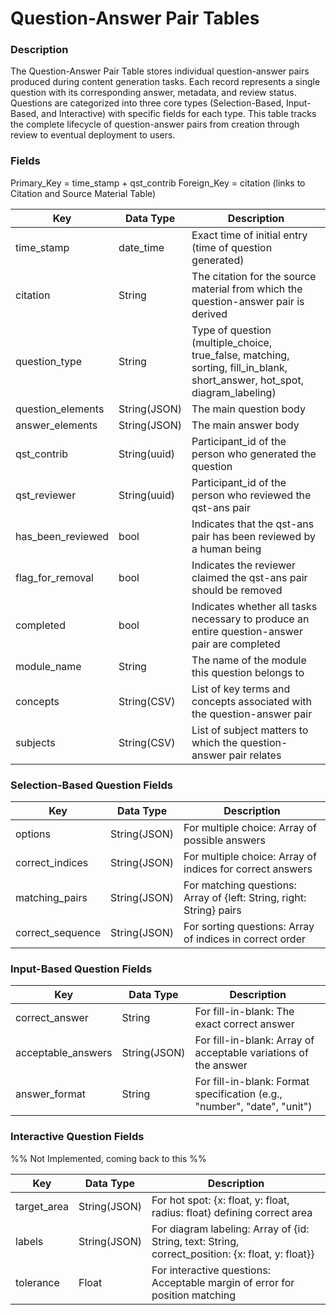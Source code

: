 # Question-Answer Pair Tables

### Description
The Question-Answer Pair Table stores individual question-answer pairs produced during content generation tasks. Each record represents a single question with its corresponding answer, metadata, and review status. Questions are categorized into three core types (Selection-Based, Input-Based, and Interactive) with specific fields for each type. This table tracks the complete lifecycle of question-answer pairs from creation through review to eventual deployment to users.

### Fields
Primary_Key = time_stamp + qst_contrib
Foreign_Key = citation (links to Citation and Source Material Table)

| Key               | Data Type    | Description                                                                                                                |
| ----------------- | ------------ | -------------------------------------------------------------------------------------------------------------------------- |
| time_stamp        | date_time    | Exact time of initial entry (time of question generated)                                                                   |
| citation          | String       | The citation for the source material from which the question-answer pair is derived                                        |
| question_type     | String       | Type of question (multiple_choice, true_false, matching, sorting, fill_in_blank, short_answer, hot_spot, diagram_labeling) |
| question_elements | String(JSON) | The main question body                                                                                                     |
| answer_elements   | String(JSON) | The main answer body                                                                                                       |
| qst_contrib       | String(uuid) | Participant_id of the person who generated the question                                                                    |
| qst_reviewer      | String(uuid) | Participant_id of the person who reviewed the qst-ans pair                                                                 |
| has_been_reviewed | bool         | Indicates that the qst-ans pair has been reviewed by a human being                                                         |
| flag_for_removal  | bool         | Indicates the reviewer claimed the qst-ans pair should be removed                                                          |
| completed         | bool         | Indicates whether all tasks necessary to produce an entire question-answer pair are completed                              |
| module_name       | String       | The name of the module this question belongs to                                                                            |
| concepts          | String(CSV)  | List of key terms and concepts associated with the question-answer pair                                                    |
| subjects          | String(CSV)  | List of subject matters to which the question-answer pair relates                                                          |

### Selection-Based Question Fields
| Key              | Data Type    | Description                                                          |
| ---------------- | ------------ | -------------------------------------------------------------------- |
| options          | String(JSON) | For multiple choice: Array of possible answers                       |
| correct_indices  | String(JSON) | For multiple choice: Array of indices for correct answers            |
| matching_pairs   | String(JSON) | For matching questions: Array of {left: String, right: String} pairs |
| correct_sequence | String(JSON) | For sorting questions: Array of indices in correct order             |

### Input-Based Question Fields
| Key                | Data Type    | Description                                                              |
| ------------------ | ------------ | ------------------------------------------------------------------------ |
| correct_answer     | String       | For fill-in-blank: The exact correct answer                              |
| acceptable_answers | String(JSON) | For fill-in-blank: Array of acceptable variations of the answer          |
| answer_format      | String       | For fill-in-blank: Format specification (e.g., "number", "date", "unit") |

### Interactive Question Fields
%% Not Implemented, coming back to this %%

| Key         | Data Type    | Description                                                                                       |
| ----------- | ------------ | ------------------------------------------------------------------------------------------------- |
| target_area | String(JSON) | For hot spot: {x: float, y: float, radius: float} defining correct area                           |
| labels      | String(JSON) | For diagram labeling: Array of {id: String, text: String, correct_position: {x: float, y: float}} |
| tolerance   | Float        | For interactive questions: Acceptable margin of error for position matching                       |
